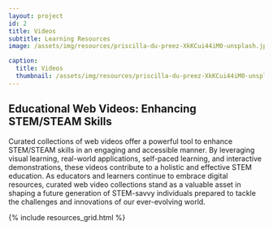 ```yaml
---
layout: project
id: 2
title: Videos
subtitle: Learning Resources
image: /assets/img/resources/priscilla-du-preez-XkKCui44iM0-unsplash.jpg

caption:
  title: Videos
  thumbnail: /assets/img/resources/priscilla-du-preez-XkKCui44iM0-unsplash.jpg
---
```


## Educational Web Videos: Enhancing STEM/STEAM Skills

Curated collections of web videos offer a powerful tool to enhance STEM/STEAM skills in an engaging and accessible manner. By leveraging visual learning, real-world applications, self-paced learning, and interactive demonstrations, these videos contribute to a holistic and effective STEM education. As educators and learners continue to embrace digital resources, curated web video collections stand as a valuable asset in shaping a future generation of STEM-savvy individuals prepared to tackle the challenges and innovations of our ever-evolving world.


{% include resources_grid.html %}


